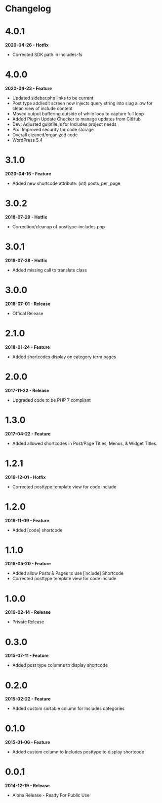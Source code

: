 # Changelog

# 4.0.1
**2020-04-26 - Hotfix**
* Corrected SDK path in includes-fs

# 4.0.0
**2020-04-23 - Feature**
* Updated sidebar.php links to be current
* Post type add/edit screen now injects query string into slug allow for clean view of include content
* Moved output buffering outside of while loop to capture full loop
* Added Plugin Update Checker to manage updates from GitHub
* Dev: Adjusted gulpfile.js for Includes project needs
* Pro: Improved security for code storage
* Overall cleaned/organized code
* WordPress 5.4

# 3.1.0
**2020-04-16 - Feature**

* Added new shortcode attribute: (int) posts_per_page

# 3.0.2
**2018-07-29 - Hotfix**

* Correction/cleanup of posttype-includes.php

# 3.0.1
**2018-07-28 - Hotfix**

* Added missing call to translate class

# 3.0.0
**2018-07-01 - Release**

* Offical Release

# 2.1.0
**2018-01-24 - Feature**

* Added shortcodes display on category term pages

# 2.0.0
**2017-11-22 - Release**

* Upgraded code to be PHP 7 compliant

# 1.3.0
**2017-04-22 - Feature**

* Added allowed shortcodes in Post/Page Titles, Menus, & Widget Titles.

# 1.2.1
**2016-12-01 - Hotfix**

* Corrected posttype template view for code include

# 1.2.0
**2016-11-09 - Feature**

* Added [code] shortcode

# 1.1.0
**2016-05-20 - Feature**

* Added allow Posts & Pages to use [include] Shortcode
* Corrected posttype template view for code include

# 1.0.0
**2016-02-14 - Release**

* Private Release

# 0.3.0
**2015-07-11 - Feature**

* Added post type columns to display shortcode

# 0.2.0
**2015-02-22 - Feature**

* Added custom sortable column for Includes categories

# 0.1.0
**2015-01-06 - Feature**

* Added custom column to Includes posttype to display shortcode

# 0.0.1
**2014-12-19 - Release**

* Alpha Release - Ready For Public Use
